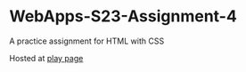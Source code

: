 # WebApps-S23-Assignment-4
A practice assignment for HTML with CSS



Hosted at <a href="file:///C:/Users/s559448/OneDrive%20-%20nwmissouri.edu/Documents/webapps-repos/44563-webapps-s23-assignment4-Saikiran174/secondact.html">play page</a>

